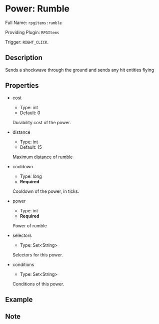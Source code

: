 # Power: Rumble

<!-- This file is generated ingame by `/rpgitem gen-wiki`. -->
<!-- Please only edit between "beginCustomXXXX" and "endCustomXXXX".  -->
<!-- If you want to edit description of this power or property, -->
<!-- please edit corresponding section in "resources/lang/en_US.yml" -->

Full Name: `rpgitems:rumble`

Providing Plugin: `RPGItems`

Trigger: `RIGHT_CLICK`.

<!-- beginCustomHeader -->
<!-- endCustomHeader -->

## Description

Sends a shockwave through the ground and sends any hit entities flying
<!-- beginCustomDescription -->
<!-- endCustomDescription -->

## Properties

* cost

  * Type: int
  * Default: 0

  Durability cost of the power.

* distance

  * Type: int
  * Default: 15

  Maximum distance of rumble

* cooldown

  * Type: long
  * **Required**

  Cooldown of the power, in ticks.

* power

  * Type: int
  * **Required**

  Power of rumble

* selectors

  * Type: Set&lt;String&gt;

  Selectors for this power.

* conditions

  * Type: Set&lt;String&gt;

  Conditions of this power.

<!-- beginCustomProperties -->
<!-- endCustomProperties -->

## Example

<!-- beginCustomExample -->
<!-- endCustomExample -->

## Note

<!-- beginCustomNote -->
<!-- endCustomNote -->